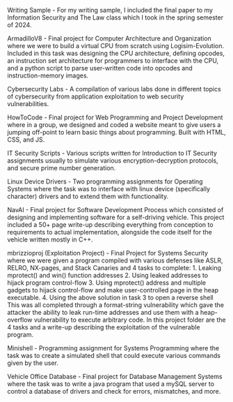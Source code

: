 Writing Sample - For my writing sample, I included the final paper to my Information Security and The Law class which I took in the spring semester of 2024.

ArmadilloV8 - Final project for Computer Architecture and Organization where we were to build a virtual CPU from scratch using Logisim-Evolution. Included in this task was designing the CPU architecture, defining opcodes, an instruction set architecture
  for programmers to interface with the CPU, and a python script to parse user-written code into opcodes and instruction-memory images.

Cybersecurity Labs - A compilation of various labs done in different topics of cybersecurity from application exploitation to web security vulnerabilities.

HowToCode - Final project for Web Programming and Project Development where in a group, we designed and coded a website meant to give users a jumping off-point to learn basic things about programming. Built with HTML, CSS, and JS.

IT Security Scripts - Various scripts written for Introduction to IT Security assignments usually to simulate various encryption-decryption protocols, and secure prime number generation.

Linux Device Drivers - Two programming assignments for Operating Systems where the task was to interface with linux device (specifically character) drivers and to extend them with functionality.

NavAI - Final project for Software Development Process which consisted of designing and implementing software for a self-driving vehicle. This project included a 50+ page write-up describing everything from conception to requirements to
  actual implementation, alongside the code itself for the vehicle written mostly in C++.

mbrizzioproj (Exploitation Project) - Final Project for Systems Security where we were given a program compiled with various defenses like ASLR, RELRO, NX-pages, and Stack Canaries and 4 tasks to complete: 
    1. Leaking mprotect() and win() function addresses
    2. Using leaked addresses to hijack program control-flow
    3. Using mprotect() address and multiple gadgets to hijack control-flow and make user-controlled page in the heap executable.
    4. Using the above solution in task 3 to open a reverse shell
  This was all completed through a format-string vulnerability which gave the attacker the ability to leak run-time addresses and use them with a heap-overflow vulnerability to execute arbitrary code. In this project folder are the 4 tasks and a write-up
    describing the exploitation of the vulnerable program.

Minishell - Programming assignment for Systems Programming where the task was to create a simulated shell that could execute various commands given by the user.

Vehicle Office Database - Final project for Database Management Systems where the task was to write a java program that used a mySQL server to control a database of drivers and check for errors, mismatches, and more.
